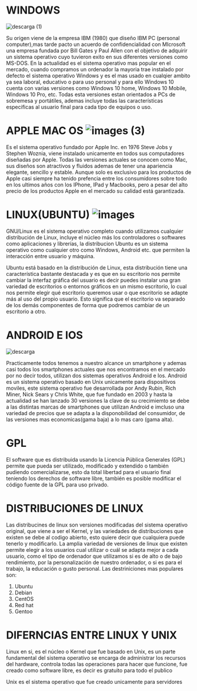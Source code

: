 # WINDOWS
![descarga (1)](https://user-images.githubusercontent.com/71392489/94176047-d11bd380-fe97-11ea-9678-23c8ef09c68b.jpeg)

Su origen viene de la empresa IBM  (1980) que diseño IBM PC (personal computer),mas tarde pacto un acuerdo de confidencialidad con MIcrosoft una empresa fundada por Bill Gates y Paul Allen con el objetivo de adquirir un sistema operativo cuyo tuvieron exito en sus diferentes versiones como MS-DOS. En la actualidad es el sistema operativo mas popular en el mercado, cuando compramos un ordenador la mayoria trae instalado por defecto el sistema operativo Windows y es el mas usado en cualqier ambito ya sea laboral, educativo o para uso personal y para ello Windows 10 cuenta con varias versiones como Windows 10 home, Windows 10 Mobile, Windows 10 Pro, etc.  Todas esta versiones estan orientados a PCs de sobremesa y portátiles, ademas incluye todas las características especificas al usuario final para cada tipo de equipos o uso.


# APPLE MAC OS  ![images (3)](https://user-images.githubusercontent.com/71392489/94177437-ccf0b580-fe99-11ea-87b0-24f9b09459ba.jpeg)

Es el sistema operativo fundado por Apple Inc. en 1976 Steve Jobs y Stephen Woznia,  viene instalado unicamente en todos sus computadores diseñadas por Apple. Todas las versiones actuales se conocen como Mac, sus diseños son atractivos y fluidos ademas de tener una apariencia elegante, sencillo y estable.
Aunque solo es exclusivo para los productos de Apple casi siempre ha tenido prefencia entre los consumidores sobre todo en los ultimos años con los IPhone, IPad y Macbooks, pero a pesar del alto precio de los productos Apple en el mercado su calidad está garantizada.



# LINUX(UBUNTU)                                                              ![images](https://user-images.githubusercontent.com/71392489/94177051-44721500-fe99-11ea-807e-a3919059b1cb.png)

GNU/Linux es el sistema operativo completo cuando utilizamos cualquier distribución de Linux, incluye el núcleo más los controladores o softwares como aplicaciones y librerías, la distribucion 
Ubuntu es un sistema operativo como cualquier otro como Windows, Android etc. que permiten la interacción entre usuario y máquina.

Ubuntu está basado en la distribución de Linux, esta distribución tiene una característica bastante destacada y es que en su escritorio nos permite cambiar la interfaz gráfica del usuario es decir puedes instalar una gran variedad de escritorios o entornos gráficos en un mismo escritorio, lo cual nos permite elegir qué escritorio queremos usar o que escritorio se adapte más al uso del propio usuario. Esto significa que el escritorio va separado de los demás componentes de forma que podremos cambiar de un escritorio a otro.

# ANDROID E IOS 
![descarga](https://user-images.githubusercontent.com/71392489/94179550-f65f1080-fe9c-11ea-99a1-d3ebb6c15456.png)

Practicamente todos tenemos a nuestro alcance un smartphone y ademas casi todos los smartphones actuales que nos encontramos en el mercado por no decir todos, utilizan dos sistemas operativos Android e Ios.
Android es un sistema operativo basado en Unix unicamente para dispositivos moviles, este sistema operativo fue desarrollada por Andy Rubin, Rich Miner, Nick Sears y Chris White, que fue fundado en 2003 y hasta la actualidad se han lanzado 30 versiones la clave de su crecimiemto se debe a las distintas marcas de smartphones que utilizan Android e imcluso una variedad de precios que se adapta a la disponobilidad del consumidor, de las versiones mas economicas(gama baja) a lo mas caro (gama alta).





# GPL
El software que es distribuida usando la Licencia Pública Generales (GPL) permite que pueda ser utilizado, modificado y extendido o también pudiendo comercializarse, esto da total libertad para el usuario final teniendo los derechos de software libre, también es posible modificar el código fuente de la GPL para uso privado.

# DISTRIBUCIONES DE LINUX 
Las distribucines de linux son versiones modificadas del sistema operativo original, que viene a ser el Kernel, y las variedades de distribuciones que existen se debe al codigo abierto, esto quiere decir que cualquiera puede tenerlo y modificarlo. La amplia variedad de versiones de linux que existen permite elegir a los usuarios cual utilizar o cuál se adapta mejor a cada usuario, como el tipo de ordenador que utilizamos si es de alto o de bajo rendimiento, por la personalización de nuestro ordenador, o si es para el trabajo, la educación o gusto personal. 
Las destriniciones mas populares son:

1. Ubuntu
2. Debian
3. CentOS
4. Red hat 
5. Gentoo

# DIFERNCIAS ENTRE LINUX Y UNIX 


Linux en si, es el núcleo o Kernel que fue basado en Unix, es un parte fundamental del sistema operativo se encarga de administrar los recursos del hardware, controla todas las operaciones para hacer que funcione, fue creado como software libre, es decir es gratuito para todo el publico

Unix es el sistema operativo que fue creado unicamente para servidores 
